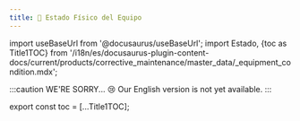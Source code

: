 ```yaml
---
title: 🔵 Estado Físico del Equipo
---
```


import useBaseUrl from '@docusaurus/useBaseUrl'; 
import Estado, {toc as Title1TOC} from '/i18n/es/docusaurus-plugin-content-docs/current/products/corrective_maintenance/master_data/_equipment_condition.mdx'; 

:::caution WE'RE SORRY... 😢
Our English version is not yet available.
:::

<Estado/>

export const toc = [...Title1TOC];